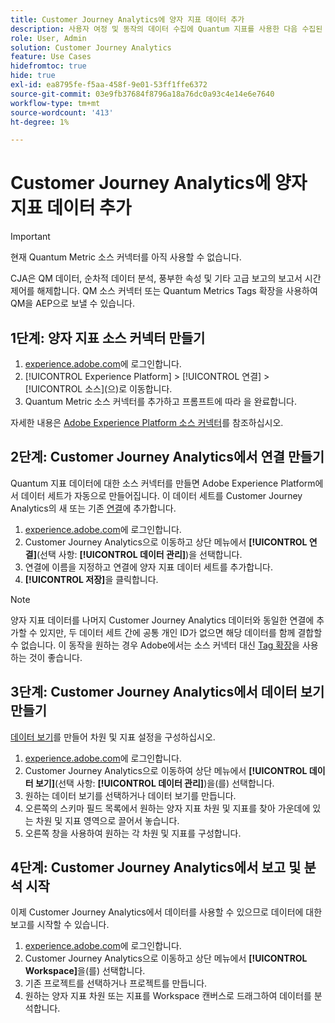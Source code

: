 ```yaml
---
title: Customer Journey Analytics에 양자 지표 데이터 추가
description: 사용자 여정 및 동작의 데이터 수집에 Quantum 지표를 사용한 다음 수집된 데이터에서 CJA을 강화하여 더 풍부한 통찰력을 얻을 수 있습니다.
role: User, Admin
solution: Customer Journey Analytics
feature: Use Cases
hidefromtoc: true
hide: true
exl-id: ea8795fe-f5aa-458f-9e01-53ff1ffe6372
source-git-commit: 03e9fb37684f8796a18a76dc0a93c4e14e6e7640
workflow-type: tm+mt
source-wordcount: '413'
ht-degree: 1%

---
```


# Customer Journey Analytics에 양자 지표 데이터 추가

>[!IMPORTANT]
>
>현재 Quantum Metric 소스 커넥터를 아직 사용할 수 없습니다.

CJA은 QM 데이터, 순차적 데이터 분석, 풍부한 속성 및 기타 고급 보고의 보고서 시간 제어를 해제합니다.  QM 소스 커넥터 또는 Quantum Metrics Tags 확장을 사용하여 QM을 AEP으로 보낼 수 있습니다.

## 1단계: 양자 지표 소스 커넥터 만들기

1. [experience.adobe.com](https://experience.adobe.com)에 로그인합니다.
1. [!UICONTROL Experience Platform] > [!UICONTROL 연결] > [!UICONTROL 소스]&#x200B;(으)로 이동합니다.
1. Quantum Metric 소스 커넥터를 추가하고 프롬프트에 따라 을 완료합니다.

자세한 내용은 [Adobe Experience Platform 소스 커넥터](https://experienceleague.adobe.com/ko/docs/experience-platform/sources/home)를 참조하십시오.

## 2단계: Customer Journey Analytics에서 연결 만들기

Quantum 지표 데이터에 대한 소스 커넥터를 만들면 Adobe Experience Platform에서 데이터 세트가 자동으로 만들어집니다. 이 데이터 세트를 Customer Journey Analytics의 새 또는 기존 [연결](/help/connections/overview.md)에 추가합니다.

1. [experience.adobe.com](https://experience.adobe.com)에 로그인합니다.
1. Customer Journey Analytics으로 이동하고 상단 메뉴에서 **[!UICONTROL 연결]**(선택 사항: **[!UICONTROL 데이터 관리]**)을 선택합니다.
1. 연결에 이름을 지정하고 연결에 양자 지표 데이터 세트를 추가합니다.
1. **[!UICONTROL 저장]**&#x200B;을 클릭합니다.

>[!NOTE]
>양자 지표 데이터를 나머지 Customer Journey Analytics 데이터와 동일한 연결에 추가할 수 있지만, 두 데이터 세트 간에 공통 개인 ID가 없으면 해당 데이터를 함께 결합할 수 없습니다. 이 동작을 원하는 경우 Adobe에서는 소스 커넥터 대신 [Tag 확장](https://experienceleague.adobe.com/ko/docs/experience-platform/destinations/catalog/analytics/quantum-metric)을 사용하는 것이 좋습니다.

## 3단계: Customer Journey Analytics에서 데이터 보기 만들기

[데이터 보기](/help/data-views/data-views.md)를 만들어 차원 및 지표 설정을 구성하십시오.

1. [experience.adobe.com](https://experience.adobe.com)에 로그인합니다.
1. Customer Journey Analytics으로 이동하여 상단 메뉴에서 **[!UICONTROL 데이터 보기]**(선택 사항: **[!UICONTROL 데이터 관리]**)을(를) 선택합니다.
1. 원하는 데이터 보기를 선택하거나 데이터 보기를 만듭니다.
1. 오른쪽의 스키마 필드 목록에서 원하는 양자 지표 차원 및 지표를 찾아 가운데에 있는 차원 및 지표 영역으로 끌어서 놓습니다.
1. 오른쪽 창을 사용하여 원하는 각 차원 및 지표를 구성합니다.

## 4단계: Customer Journey Analytics에서 보고 및 분석 시작

이제 Customer Journey Analytics에서 데이터를 사용할 수 있으므로 데이터에 대한 보고를 시작할 수 있습니다.

1. [experience.adobe.com](https://experience.adobe.com)에 로그인합니다.
1. Customer Journey Analytics으로 이동하고 상단 메뉴에서 **[!UICONTROL Workspace]**&#x200B;을(를) 선택합니다.
1. 기존 프로젝트를 선택하거나 프로젝트를 만듭니다.
1. 원하는 양자 지표 차원 또는 지표를 Workspace 캔버스로 드래그하여 데이터를 분석합니다.

